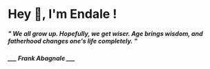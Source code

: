 <h1 title="head"> Hey 👋, I'm Endale !</h1>

**<h5><i>" We all grow up. Hopefully, we get wiser. Age brings wisdom, and fatherhood changes one's life completely. "</i></h5>**

*<b>___ Frank Abagnale ___</b>*
